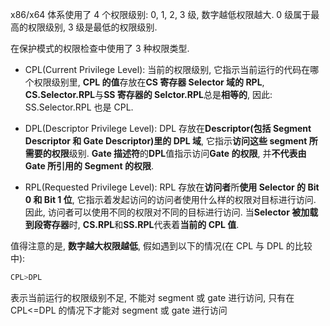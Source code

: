 x86/x64 体系使用了 4 个权限级别: 0, 1, 2, 3 级, 数字越低权限越大. 0 级属于最高的权限级别, 3 级是最低的权限级别.

在保护模式的权限检查中使用了 3 种权限类型.

- CPL(Current Privilege Level): 当前的权限级别, 它指示当前运行的代码在哪个权限级别里, **CPL 的值**存放在**CS 寄存器 Selector 域的 RPL**, **CS.Selector.RPL**与**SS 寄存器的 Selctor.RPL**总是**相等的**, 因此: SS.Selector.RPL 也是 CPL.

- DPL(Descriptor Privilege Level): DPL 存放在**Descriptor(包括 Segment Descriptor 和 Gate Descriptor)里的 DPL 域**, 它指示**访问这些 segment 所需要的权限**级别. **Gate 描述符**的**DPL**值指示访问**Gate 的权限**, 并**不代表由 Gate 所引用的 Segment 的权限**.

- RPL(Requested Privilege Level): RPL 存放在**访问者**所**使用 Selector 的 Bit 0 和 Bit 1 位**, 它指示着发起访问的访问者使用什么样的权限对目标进行访问. 因此, 访问者可以使用不同的权限对不同的目标进行访问. 当**Selector 被加载到段寄存器**时, **CS.RPL**和**SS.RPL**代表着**当前的 CPL 值**.

值得注意的是, **数字越大权限越低**, 假如遇到以下的情况(在 CPL 与 DPL 的比较中):

```c
CPL>DPL
```

表示当前运行的权限级别不足, 不能对 segment 或 gate 进行访问, 只有在 CPL<=DPL 的情况下才能对 segment 或 gate 进行访问